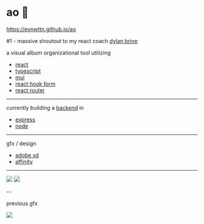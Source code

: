 # ao :musical_score:

https://evnwttn.github.io/ao

#1 - massive shoutout to my react coach <a href="https://github.com/debrine">dylan brine</a>

a visual album organizational tool utilizing

<ul>
    <li><a href="https://reactjs.org/">react</a></li>
    <li><a href="https://www.typescriptlang.org/">typescript</li>
    <li><a href="https://mui.com/">mui</a></li>
    <li><a href="https://react-hook-form.com/">react hook form</a></li>
    <li><a href="https://github.com/remix-run/react-router">react router</a></li>
</ul>

---

currently building a <a href="https://github.com/evnwttn/ao-afterdark">backend</a> in
<ul>
<li><a href="https://expressjs.com/">express</a></li>
<li><a href="https://nodejs.org/en/">node</a></li>
</ul>

---

gfx / design

<ul>
    <li><a href="https://adobe.com/xd">adobe xd</a></li>
    <li><a href="https://affinity.serif.com/">affinity</a></li>
</ul>

---

<img src="https://i.ibb.co/qdw19cp/Screenshot-100.png">
<img src="https://i.ibb.co/RQTq9q5/aoapp.png">

--

previous gfx

<img src="https://i.ibb.co/brfCqjP/aohome.png">

